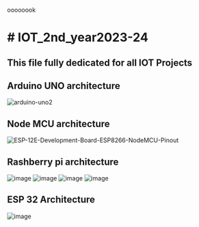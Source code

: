oooooook














<h1># IOT_2nd_year2023-24</h1>
<h2>This file fully dedicated for all IOT Projects</h2>




<h2>Arduino UNO architecture</h2>

![arduino-uno2](https://github.com/souravlouha/IOT_2nd_year2023-24/assets/130911872/ccba160a-78fa-492c-aacd-ab4952a62dc0)


<h2>Node MCU architecture</h2>

![ESP-12E-Development-Board-ESP8266-NodeMCU-Pinout](https://github.com/souravlouha/IOT_2nd_year2023-24/assets/130911872/058321b8-2b02-463f-908b-80fb341589af)


<h2>Rashberry pi architecture </h2>

![image](https://github.com/souravlouha/IOT_2nd_year2023-24/assets/130911872/295ae218-e8fe-4421-829e-3f9f671b44fc)
![image](https://github.com/souravlouha/IOT_2nd_year2023-24/assets/130911872/620ff36e-a9cf-444a-9aff-9398f607a801)
![image](https://github.com/souravlouha/IOT_2nd_year2023-24/assets/130911872/3b50f9d8-eb15-467e-8ff3-3e628e6e9ffd)
![image](https://github.com/souravlouha/IOT_2nd_year2023-24/assets/130911872/e75050d5-11ee-4e7f-9843-b09261c1bfd2)


<h2> ESP 32 Architecture </h2>

![image](https://github.com/souravlouha/IOT_2nd_year2023-24/assets/130911872/c142dad0-dc7c-4d1b-8f3e-6688c3378632)

